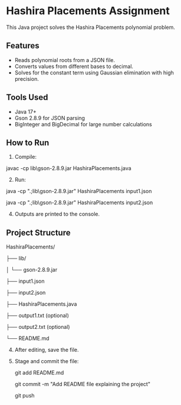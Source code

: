 ﻿# Hashira Placements Assignment

This Java project solves the Hashira Placements polynomial problem.

## Features
- Reads polynomial roots from a JSON file.
- Converts values from different bases to decimal.
- Solves for the constant term using Gaussian elimination with high precision.

## Tools Used
- Java 17+
- Gson 2.8.9 for JSON parsing
- BigInteger and BigDecimal for large number calculations

## How to Run

1. Compile:

javac -cp lib\gson-2.8.9.jar HashiraPlacements.java

2. Run:

java -cp ".;lib\gson-2.8.9.jar" HashiraPlacements input1.json

java -cp ".;lib\gson-2.8.9.jar" HashiraPlacements input2.json


4. Outputs are printed to the console.
## Project Structure

HashiraPlacements/

├── lib/

│ └── gson-2.8.9.jar

├── input1.json

├── input2.json

├── HashiraPlacements.java

├── output1.txt (optional)

├── output2.txt (optional)

└── README.md

4. After editing, save the file.

5. Stage and commit the file:

   git add README.md
 
   git commit -m "Add README file explaining the project"

   git push





